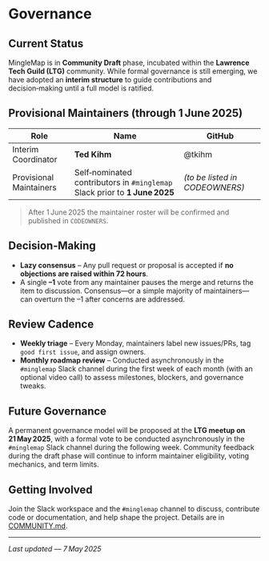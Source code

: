 # Governance

## Current Status

MingleMap is in **Community Draft** phase, incubated within the **Lawrence Tech Guild (LTG)** community. While formal governance is still emerging, we have adopted an **interim structure** to guide contributions and decision‑making until a full model is ratified.

## Provisional Maintainers (through 1 June 2025)

| Role                    | Name                                                                       | GitHub                         |
| ----------------------- | -------------------------------------------------------------------------- | ------------------------------ |
| Interim Coordinator     | **Ted Kihm**                                                               | @tkihm                         |
| Provisional Maintainers | Self‑nominated contributors in `#minglemap` Slack prior to **1 June 2025** | *(to be listed in CODEOWNERS)* |

> After 1 June 2025 the maintainer roster will be confirmed and published in `CODEOWNERS`.

## Decision‑Making

* **Lazy consensus** – Any pull request or proposal is accepted if **no objections are raised within 72 hours**.
* A single **–1** vote from any maintainer pauses the merge and returns the item to discussion. Consensus—or a simple majority of maintainers—can overturn the –1 after concerns are addressed.

## Review Cadence

* **Weekly triage** – Every Monday, maintainers label new issues/PRs, tag `good first issue`, and assign owners.
* **Monthly roadmap review** – Conducted asynchronously in the `#minglemap` Slack channel during the first week of each month (with an optional video call) to assess milestones, blockers, and governance tweaks.

## Future Governance

A permanent governance model will be proposed at the **LTG meetup on 21 May 2025**, with a formal vote to be conducted asynchronously in the `#minglemap` Slack channel during the following week. Community feedback during the draft phase will continue to inform maintainer eligibility, voting mechanics, and term limits.

## Getting Involved

Join the Slack workspace and the `#minglemap` channel to discuss, contribute code or documentation, and help shape the project. Details are in [COMMUNITY.md](./COMMUNITY.md).

---

*Last updated — 7 May 2025*
